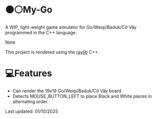 # ⚫⚪️My-Go 
A WIP, light-weight game simulator for Go/Weiqi/Baduk/Cờ Vây programmed in the C++ language.

> [!NOTE]
> This project is rendered using the [raylib](https://github.com/raysan5/raylib) C++.

# 💻Features
- Can render the 19x19 Go/Weiqi/Baduk/Cờ Vây board.
- Detects MOUSE_BUTTON_LEFT to place Black and White pieces in alternating order.

Last updated: 01/10/2025
